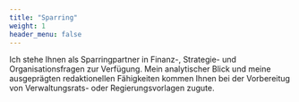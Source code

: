 ```yaml
---
title: "Sparring"
weight: 1
header_menu: false
---
```


Ich stehe Ihnen als Sparringpartner in Finanz-, Strategie- und Organisationsfragen zur Verfügung. Mein analytischer Blick und meine ausgeprägten redaktionellen Fähigkeiten kommen Ihnen bei der Vorbereitug von Verwaltungsrats- oder Regierungsvorlagen zugute.
